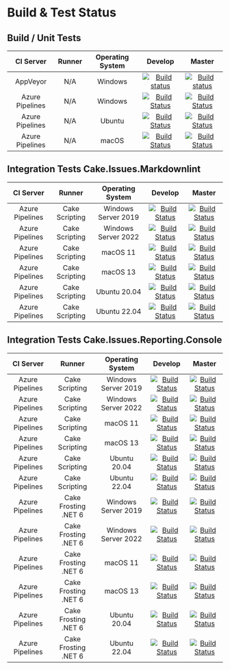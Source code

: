 # Build & Test Status

## Build / Unit Tests

| CI Server | Runner | Operating System | Develop | Master |
|:--:|:--:|:--:|:--:|:--:|
|AppVeyor|N/A|Windows|[![Build status](https://ci.appveyor.com/api/projects/status/sde2oe3lu4kpmw0r/branch/develop?svg=true)](https://ci.appveyor.com/project/cakecontrib/cake-issues/branch/develop)|[![Build status](https://ci.appveyor.com/api/projects/status/sde2oe3lu4kpmw0r/branch/master?svg=true)](https://ci.appveyor.com/project/cakecontrib/cake-issues/branch/master)|
|Azure Pipelines|N/A|Windows|[![Build Status](https://dev.azure.com/cake-contrib/Cake.Issues/_apis/build/status%2Fcake-contrib.Cake.Issues?branchName=develop&jobName=Build%20%26%20Unit%20Tests&configuration=Build%20%26%20Unit%20Tests%20Windows)](https://dev.azure.com/cake-contrib/Cake.Issues/_build/latest?definitionId=2&branchName=develop)|[![Build Status](https://dev.azure.com/cake-contrib/Cake.Issues/_apis/build/status%2Fcake-contrib.Cake.Issues?branchName=master&jobName=Build%20%26%20Unit%20Tests&configuration=Build%20%26%20Unit%20Tests%20Windows)](https://dev.azure.com/cake-contrib/Cake.Issues/_build/latest?definitionId=2&branchName=master)|
|Azure Pipelines|N/A|Ubuntu|[![Build Status](https://dev.azure.com/cake-contrib/Cake.Issues/_apis/build/status%2Fcake-contrib.Cake.Issues?branchName=develop&jobName=Build%20%26%20Unit%20Tests&configuration=Build%20%26%20Unit%20Tests%20Ubuntu)](https://dev.azure.com/cake-contrib/Cake.Issues/_build/latest?definitionId=2&branchName=develop)|[![Build Status](https://dev.azure.com/cake-contrib/Cake.Issues/_apis/build/status%2Fcake-contrib.Cake.Issues?branchName=master&jobName=Build%20%26%20Unit%20Tests&configuration=Build%20%26%20Unit%20Tests%20Ubuntu)](https://dev.azure.com/cake-contrib/Cake.Issues/_build/latest?definitionId=2&branchName=master)|
|Azure Pipelines|N/A|macOS|[![Build Status](https://dev.azure.com/cake-contrib/Cake.Issues/_apis/build/status%2Fcake-contrib.Cake.Issues?branchName=develop&jobName=Build%20%26%20Unit%20Tests&configuration=Build%20%26%20Unit%20Tests%20macOS)](https://dev.azure.com/cake-contrib/Cake.Issues/_build/latest?definitionId=2&branchName=develop)|[![Build Status](https://dev.azure.com/cake-contrib/Cake.Issues/_apis/build/status%2Fcake-contrib.Cake.Issues?branchName=master&jobName=Build%20%26%20Unit%20Tests&configuration=Build%20%26%20Unit%20Tests%20macOS)](https://dev.azure.com/cake-contrib/Cake.Issues/_build/latest?definitionId=2&branchName=master)|

## Integration Tests Cake.Issues.Markdownlint

| CI Server | Runner | Operating System | Develop | Master |
|:--:|:--:|:--:|:--:|:--:|
|Azure Pipelines|Cake Scripting|Windows Server 2019|[![Build Status](https://dev.azure.com/cake-contrib/Cake.Issues/_apis/build/status%2Fcake-contrib.Cake.Issues?branchName=develop&stageName=Integration%20Tests%20Cake.Issues.Markdownlint&jobName=Test&configuration=Test%20Windows_Server_2019)](https://dev.azure.com/cake-contrib/Cake.Issues/_build/latest?definitionId=2&branchName=develop)|[![Build Status](https://dev.azure.com/cake-contrib/Cake.Issues/_apis/build/status%2Fcake-contrib.Cake.Issues?branchName=master&stageName=Integration%20Tests%20Cake.Issues.Markdownlint&jobName=Test&configuration=Test%20Windows_Server_2019)](https://dev.azure.com/cake-contrib/Cake.Issues/_build/latest?definitionId=2&branchName=master)|
|Azure Pipelines|Cake Scripting|Windows Server 2022|[![Build Status](https://dev.azure.com/cake-contrib/Cake.Issues/_apis/build/status%2Fcake-contrib.Cake.Issues?branchName=develop&stageName=Integration%20Tests%20Cake.Issues.Markdownlint&jobName=Test&configuration=Test%20Windows_Server_2022)](https://dev.azure.com/cake-contrib/Cake.Issues/_build/latest?definitionId=2&branchName=develop)|[![Build Status](https://dev.azure.com/cake-contrib/Cake.Issues/_apis/build/status%2Fcake-contrib.Cake.Issues?branchName=master&stageName=Integration%20Tests%20Cake.Issues.Markdownlint&jobName=Test&configuration=Test%20Windows_Server_2022)](https://dev.azure.com/cake-contrib/Cake.Issues/_build/latest?definitionId=2&branchName=master)|
|Azure Pipelines|Cake Scripting|macOS 11|[![Build Status](https://dev.azure.com/cake-contrib/Cake.Issues/_apis/build/status%2Fcake-contrib.Cake.Issues?branchName=develop&stageName=Integration%20Tests%20Cake.Issues.Markdownlint&jobName=Test&configuration=Test%20macOS_11)](https://dev.azure.com/cake-contrib/Cake.Issues/_build/latest?definitionId=2&branchName=develop)|[![Build Status](https://dev.azure.com/cake-contrib/Cake.Issues/_apis/build/status%2Fcake-contrib.Cake.Issues?branchName=master&stageName=Integration%20Tests%20Cake.Issues.Markdownlint&jobName=Test&configuration=Test%20macOS_11)](https://dev.azure.com/cake-contrib/Cake.Issues/_build/latest?definitionId=2&branchName=master)|
|Azure Pipelines|Cake Scripting|macOS 13|[![Build Status](https://dev.azure.com/cake-contrib/Cake.Issues/_apis/build/status%2Fcake-contrib.Cake.Issues?branchName=develop&stageName=Integration%20Tests%20Cake.Issues.Markdownlint&jobName=Test&configuration=Test%20macOS_13)](https://dev.azure.com/cake-contrib/Cake.Issues/_build/latest?definitionId=2&branchName=develop)|[![Build Status](https://dev.azure.com/cake-contrib/Cake.Issues/_apis/build/status%2Fcake-contrib.Cake.Issues?branchName=master&stageName=Integration%20Tests%20Cake.Issues.Markdownlint&jobName=Test&configuration=Test%20macOS_13)](https://dev.azure.com/cake-contrib/Cake.Issues/_build/latest?definitionId=2&branchName=master)|
|Azure Pipelines|Cake Scripting|Ubuntu 20.04|[![Build Status](https://dev.azure.com/cake-contrib/Cake.Issues/_apis/build/status%2Fcake-contrib.Cake.Issues?branchName=develop&stageName=Integration%20Tests%20Cake.Issues.Markdownlint&jobName=Test&configuration=Test%20Ubuntu_20_04)](https://dev.azure.com/cake-contrib/Cake.Issues/_build/latest?definitionId=2&branchName=develop)|[![Build Status](https://dev.azure.com/cake-contrib/Cake.Issues/_apis/build/status%2Fcake-contrib.Cake.Issues?branchName=master&stageName=Integration%20Tests%20Cake.Issues.Markdownlint&jobName=Test&configuration=Test%20Ubuntu_20_04)](https://dev.azure.com/cake-contrib/Cake.Issues/_build/latest?definitionId=2&branchName=master)|
|Azure Pipelines|Cake Scripting|Ubuntu 22.04|[![Build Status](https://dev.azure.com/cake-contrib/Cake.Issues/_apis/build/status%2Fcake-contrib.Cake.Issues?branchName=develop&stageName=Integration%20Tests%20Cake.Issues.Markdownlint&jobName=Test&configuration=Test%20Ubuntu_22_04)](https://dev.azure.com/cake-contrib/Cake.Issues/_build/latest?definitionId=2&branchName=develop)|[![Build Status](https://dev.azure.com/cake-contrib/Cake.Issues/_apis/build/status%2Fcake-contrib.Cake.Issues?branchName=master&stageName=Integration%20Tests%20Cake.Issues.Markdownlint&jobName=Test&configuration=Test%20Ubuntu_22_04)](https://dev.azure.com/cake-contrib/Cake.Issues/_build/latest?definitionId=2&branchName=master)|

## Integration Tests Cake.Issues.Reporting.Console

| CI Server | Runner | Operating System | Develop | Master |
|:--:|:--:|:--:|:--:|:--:|
|Azure Pipelines|Cake Scripting|Windows Server 2019|[![Build Status](https://dev.azure.com/cake-contrib/Cake.Issues/_apis/build/status%2Fcake-contrib.Cake.Issues?branchName=develop&stageName=Integration%20Tests%20Cake.Issues.Reporting.Console&jobName=Test%20Cake%20Scripting&configuration=Test%20Windows_Server_2019)](https://dev.azure.com/cake-contrib/Cake.Issues/_build/latest?definitionId=2&branchName=develop)|[![Build Status](https://dev.azure.com/cake-contrib/Cake.Issues/_apis/build/status%2Fcake-contrib.Cake.Issues?branchName=master&stageName=Integration%20Tests%20Cake.Issues.Reporting.Console&jobName=Test%20Cake%20Scripting&configuration=Test%20Windows_Server_2019)](https://dev.azure.com/cake-contrib/Cake.Issues/_build/latest?definitionId=2&branchName=master)|
|Azure Pipelines|Cake Scripting|Windows Server 2022|[![Build Status](https://dev.azure.com/cake-contrib/Cake.Issues/_apis/build/status%2Fcake-contrib.Cake.Issues?branchName=develop&stageName=Integration%20Tests%20Cake.Issues.Reporting.Console&jobName=Test%20Cake%20Scripting&configuration=Test%20Windows_Server_2022)](https://dev.azure.com/cake-contrib/Cake.Issues/_build/latest?definitionId=2&branchName=develop)|[![Build Status](https://dev.azure.com/cake-contrib/Cake.Issues/_apis/build/status%2Fcake-contrib.Cake.Issues?branchName=master&stageName=Integration%20Tests%20Cake.Issues.Reporting.Console&jobName=Test%20Cake%20Scripting&configuration=Test%20Windows_Server_2022)](https://dev.azure.com/cake-contrib/Cake.Issues/_build/latest?definitionId=2&branchName=master)|
|Azure Pipelines|Cake Scripting|macOS 11|[![Build Status](https://dev.azure.com/cake-contrib/Cake.Issues/_apis/build/status%2Fcake-contrib.Cake.Issues?branchName=develop&stageName=Integration%20Tests%20Cake.Issues.Reporting.Console&jobName=Test%20Cake%20Scripting&configuration=Test%20macOS_11)](https://dev.azure.com/cake-contrib/Cake.Issues/_build/latest?definitionId=2&branchName=develop)|[![Build Status](https://dev.azure.com/cake-contrib/Cake.Issues/_apis/build/status%2Fcake-contrib.Cake.Issues?branchName=master&stageName=Integration%20Tests%20Cake.Issues.Reporting.Console&jobName=Test%20Cake%20Scripting&configuration=Test%20macOS_11)](https://dev.azure.com/cake-contrib/Cake.Issues/_build/latest?definitionId=2&branchName=master)|
|Azure Pipelines|Cake Scripting|macOS 13|[![Build Status](https://dev.azure.com/cake-contrib/Cake.Issues/_apis/build/status%2Fcake-contrib.Cake.Issues?branchName=develop&stageName=Integration%20Tests%20Cake.Issues.Reporting.Console&jobName=Test%20Cake%20Scripting&configuration=Test%20macOS_13)](https://dev.azure.com/cake-contrib/Cake.Issues/_build/latest?definitionId=2&branchName=develop)|[![Build Status](https://dev.azure.com/cake-contrib/Cake.Issues/_apis/build/status%2Fcake-contrib.Cake.Issues?branchName=master&stageName=Integration%20Tests%20Cake.Issues.Reporting.Console&jobName=Test%20Cake%20Scripting&configuration=Test%20macOS_13)](https://dev.azure.com/cake-contrib/Cake.Issues/_build/latest?definitionId=2&branchName=master)|
|Azure Pipelines|Cake Scripting|Ubuntu 20.04|[![Build Status](https://dev.azure.com/cake-contrib/Cake.Issues/_apis/build/status%2Fcake-contrib.Cake.Issues?branchName=develop&stageName=Integration%20Tests%20Cake.Issues.Reporting.Console&jobName=Test%20Cake%20Scripting&configuration=Test%20Ubuntu_20_04)](https://dev.azure.com/cake-contrib/Cake.Issues/_build/latest?definitionId=2&branchName=develop)|[![Build Status](https://dev.azure.com/cake-contrib/Cake.Issues/_apis/build/status%2Fcake-contrib.Cake.Issues?branchName=master&stageName=Integration%20Tests%20Cake.Issues.Reporting.Console&jobName=Test%20Cake%20Scripting&configuration=Test%20Ubuntu_20_04)](https://dev.azure.com/cake-contrib/Cake.Issues/_build/latest?definitionId=2&branchName=master)|
|Azure Pipelines|Cake Scripting|Ubuntu 22.04|[![Build Status](https://dev.azure.com/cake-contrib/Cake.Issues/_apis/build/status%2Fcake-contrib.Cake.Issues?branchName=develop&stageName=Integration%20Tests%20Cake.Issues.Reporting.Console&jobName=Test%20Cake%20Scripting&configuration=Test%20Ubuntu_22_04)](https://dev.azure.com/cake-contrib/Cake.Issues/_build/latest?definitionId=2&branchName=develop)|[![Build Status](https://dev.azure.com/cake-contrib/Cake.Issues/_apis/build/status%2Fcake-contrib.Cake.Issues?branchName=master&stageName=Integration%20Tests%20Cake.Issues.Reporting.Console&jobName=Test%20Cake%20Scripting&configuration=Test%20Ubuntu_22_04)](https://dev.azure.com/cake-contrib/Cake.Issues/_build/latest?definitionId=2&branchName=master)|
|Azure Pipelines|Cake Frosting .NET 6|Windows Server 2019|[![Build Status](https://dev.azure.com/cake-contrib/Cake.Issues/_apis/build/status%2Fcake-contrib.Cake.Issues?branchName=develop&stageName=Integration%20Tests%20Cake.Issues.Reporting.Console&jobName=Test%20Cake%20Frosting%20.NET%206&configuration=Test%20Windows_Server_2019)](https://dev.azure.com/cake-contrib/Cake.Issues/_build/latest?definitionId=2&branchName=develop)|[![Build Status](https://dev.azure.com/cake-contrib/Cake.Issues/_apis/build/status%2Fcake-contrib.Cake.Issues?branchName=master&stageName=Integration%20Tests%20Cake.Issues.Reporting.Console&jobName=Test%20Cake%20Frosting%20.NET%206&configuration=Test%20Windows_Server_2019)](https://dev.azure.com/cake-contrib/Cake.Issues/_build/latest?definitionId=2&branchName=master)|
|Azure Pipelines|Cake Frosting .NET 6|Windows Server 2022|[![Build Status](https://dev.azure.com/cake-contrib/Cake.Issues/_apis/build/status%2Fcake-contrib.Cake.Issues?branchName=develop&stageName=Integration%20Tests%20Cake.Issues.Reporting.Console&jobName=Test%20Cake%20Frosting%20.NET%206&configuration=Test%20Windows_Server_2022)](https://dev.azure.com/cake-contrib/Cake.Issues/_build/latest?definitionId=2&branchName=develop)|[![Build Status](https://dev.azure.com/cake-contrib/Cake.Issues/_apis/build/status%2Fcake-contrib.Cake.Issues?branchName=master&stageName=Integration%20Tests%20Cake.Issues.Reporting.Console&jobName=Test%20Cake%20Frosting%20.NET%206&configuration=Test%20Windows_Server_2022)](https://dev.azure.com/cake-contrib/Cake.Issues/_build/latest?definitionId=2&branchName=master)|
|Azure Pipelines|Cake Frosting .NET 6|macOS 11|[![Build Status](https://dev.azure.com/cake-contrib/Cake.Issues/_apis/build/status%2Fcake-contrib.Cake.Issues?branchName=develop&stageName=Integration%20Tests%20Cake.Issues.Reporting.Console&jobName=Test%20Cake%20Frosting%20.NET%206&configuration=Test%20macOS_11)](https://dev.azure.com/cake-contrib/Cake.Issues/_build/latest?definitionId=2&branchName=develop)|[![Build Status](https://dev.azure.com/cake-contrib/Cake.Issues/_apis/build/status%2Fcake-contrib.Cake.Issues?branchName=master&stageName=Integration%20Tests%20Cake.Issues.Reporting.Console&jobName=Test%20Cake%20Frosting%20.NET%206&configuration=Test%20macOS_11)](https://dev.azure.com/cake-contrib/Cake.Issues/_build/latest?definitionId=2&branchName=master)|
|Azure Pipelines|Cake Frosting .NET 6|macOS 13|[![Build Status](https://dev.azure.com/cake-contrib/Cake.Issues/_apis/build/status%2Fcake-contrib.Cake.Issues?branchName=develop&stageName=Integration%20Tests%20Cake.Issues.Reporting.Console&jobName=Test%20Cake%20Frosting%20.NET%206&configuration=Test%20macOS_13)](https://dev.azure.com/cake-contrib/Cake.Issues/_build/latest?definitionId=2&branchName=develop)|[![Build Status](https://dev.azure.com/cake-contrib/Cake.Issues/_apis/build/status%2Fcake-contrib.Cake.Issues?branchName=master&stageName=Integration%20Tests%20Cake.Issues.Reporting.Console&jobName=Test%20Cake%20Frosting%20.NET%206&configuration=Test%20macOS_13)](https://dev.azure.com/cake-contrib/Cake.Issues/_build/latest?definitionId=2&branchName=master)|
|Azure Pipelines|Cake Frosting .NET 6|Ubuntu 20.04|[![Build Status](https://dev.azure.com/cake-contrib/Cake.Issues/_apis/build/status%2Fcake-contrib.Cake.Issues?branchName=develop&stageName=Integration%20Tests%20Cake.Issues.Reporting.Console&jobName=Test%20Cake%20Frosting%20.NET%206&configuration=Test%20Ubuntu_20_04)](https://dev.azure.com/cake-contrib/Cake.Issues/_build/latest?definitionId=2&branchName=develop)|[![Build Status](https://dev.azure.com/cake-contrib/Cake.Issues/_apis/build/status%2Fcake-contrib.Cake.Issues?branchName=master&stageName=Integration%20Tests%20Cake.Issues.Reporting.Console&jobName=Test%20Cake%20Frosting%20.NET%206&configuration=Test%20Ubuntu_20_04)](https://dev.azure.com/cake-contrib/Cake.Issues/_build/latest?definitionId=2&branchName=master)|
|Azure Pipelines|Cake Frosting .NET 6|Ubuntu 22.04|[![Build Status](https://dev.azure.com/cake-contrib/Cake.Issues/_apis/build/status%2Fcake-contrib.Cake.Issues?branchName=develop&stageName=Integration%20Tests%20Cake.Issues.Reporting.Console&jobName=Test%20Cake%20Frosting%20.NET%206&configuration=Test%20Ubuntu_22_04)](https://dev.azure.com/cake-contrib/Cake.Issues/_build/latest?definitionId=2&branchName=develop)|[![Build Status](https://dev.azure.com/cake-contrib/Cake.Issues/_apis/build/status%2Fcake-contrib.Cake.Issues?branchName=master&stageName=Integration%20Tests%20Cake.Issues.Reporting.Console&jobName=Test%20Cake%20Frosting%20.NET%206&configuration=Test%20Ubuntu_22_04)](https://dev.azure.com/cake-contrib/Cake.Issues/_build/latest?definitionId=2&branchName=master)|
